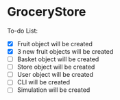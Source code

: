 # GroceryStore

To-do List:

- [x] Fruit object will be created
- [X] 3 new fruit objects will be created
- [ ] Basket object will be created
- [ ] Store object will be created
- [ ] User object will be created
- [ ] CLI will be created
- [ ] Simulation will be created
